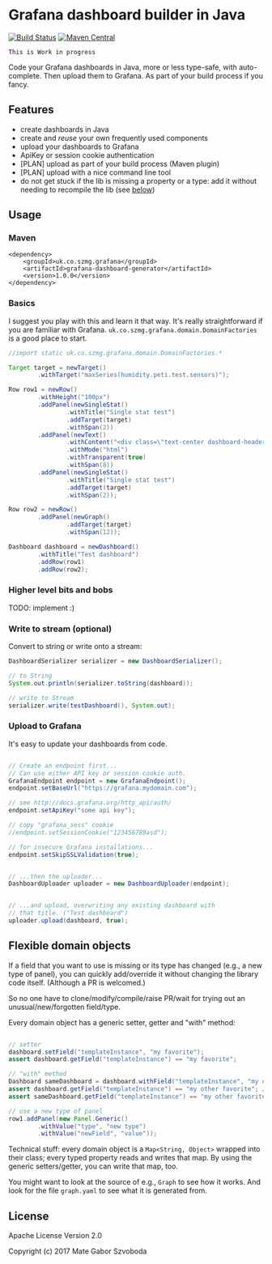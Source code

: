 # Grafana dashboard builder in Java

[![Build Status](https://travis-ci.org/szmg/grafana-dashboard-generator-java.svg?branch=master)](https://travis-ci.org/szmg/grafana-dashboard-generator-java)
[![Maven Central](https://img.shields.io/maven-central/v/uk.co.szmg.grafana/grafana-dashboard-generator.svg)](https://search.maven.org/#search%7Cga%7C1%7Ca%3A%22grafana-dashboard-generator%22)


```
This is Work in progress
```

Code your Grafana dashboards in Java, more or less type-safe, with auto-complete. Then upload them to Grafana. As part of your build process if you fancy.

## Features

* create dashboards in Java
* create and _reuse_ your own frequently used components
* upload your dashboards to Grafana
* ApiKey or session cookie authentication
* [PLAN] upload as part of your build process (Maven plugin)
* [PLAN] upload with a nice command line tool
* do not get stuck if the lib is missing a property or a type: add it without needing to recompile the lib (see [below](#flexible-domain-objects))


## Usage

### Maven

```
<dependency>
    <groupId>uk.co.szmg.grafana</groupId>
    <artifactId>grafana-dashboard-generator</artifactId>
    <version>1.0.0</version>
</dependency>
```

### Basics

I suggest you play with this and learn it that way. It's really straightforward if you are familiar with Grafana. `uk.co.szmg.grafana.domain.DomainFactories` is a good place to start.

```java
//import static uk.co.szmg.grafana.domain.DomainFactories.*

Target target = newTarget()
        .withTarget("maxSeries(humidity.peti.test.sensors)");

Row row1 = newRow()
        .withHeight("100px")
        .addPanel(newSingleStat()
                .withTitle("Single stat test")
                .addTarget(target)
                .withSpan(2))
        .addPanel(newText()
                .withContent("<div class=\"text-center dashboard-header\"><span>This is the test</span></div>")
                .withMode("html")
                .withTransparent(true)
                .withSpan(8))
        .addPanel(newSingleStat()
                .withTitle("Single stat test")
                .addTarget(target)
                .withSpan(2));

Row row2 = newRow()
        .addPanel(newGraph()
                .addTarget(target)
                .withSpan(12));

Dashboard dashboard = newDashboard()
        .withTitle("Test dashboard")
        .addRow(row1)
        .addRow(row2);

```

### Higher level bits and bobs

TODO: implement :)

### Write to stream (optional)

Convert to string or write onto a stream:

```java
DashboardSerializer serializer = new DashboardSerializer();

// to String
System.out.println(serializer.toString(dashboard));

// write to Stream
serializer.write(testDashboard(), System.out);
```

### Upload to Grafana

It's easy to update your dashboards from code.

```java

// Create an endpoint first...
// Can use either API key or session cookie auth.
GrafanaEndpoint endpoint = new GrafanaEndpoint();
endpoint.setBaseUrl("https://grafana.mydomain.com");

// see http://docs.grafana.org/http_api/auth/
endpoint.setApiKey("some api key");

// copy "grafana_sess" cookie
//endpoint.setSessionCookie("123456789asd");

// for insecure Grafana installations...
endpoint.setSkipSSLValidation(true);


// ...then the uploader...
DashboardUploader uploader = new DashboardUploader(endpoint);


// ...and upload, overwriting any existing dashboard with
// that title. ("Test dashboard")
uploader.upload(dashboard, true);


```

## Flexible domain objects

If a field that you want to use is missing or its type has changed (e.g., a new type of panel), you can
quickly add/override it without changing the library code itself. (Although a PR is welcomed.)

So no one have to clone/modify/compile/raise PR/wait for trying out an unusual/new/forgotten field/type.

Every domain object has a generic setter, getter and "with" method:

```java

// setter
dashboard.setField("templateInstance", "my favorite");
assert dashboard.getField("templateInstance") == "my favorite";

// "with" method
Dashboard sameDashboard = dashboard.withField("templateInstance", "my other favorite");
assert dashboard.getField("templateInstance") == "my other favorite"; // it's not immutable
assert sameDashboard.getField("templateInstance") == "my other favorite";

// use a new type of panel
row1.addPanel(new Panel.Generic()
        .withValue("type", "new type")
        .withValue("newField", "value"));
```

Technical stuff: every domain object is a `Map<String, Object>` wrapped into their class; every typed property reads and writes that map. By using the generic setters/getter, you can write that map, too.

You might want to look at the source of e.g., `Graph` to see how it works. And look for the file `graph.yaml` to see what it is generated from.

## License

Apache License Version 2.0

Copyright (c) 2017 Mate Gabor Szvoboda
